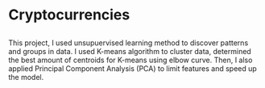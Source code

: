 # Cryptocurrencies

##
This project, I used unsupuervised learning method to discover patterns and groups in data. I used K-means algorithm to cluster data, determined the best amount of centroids for K-means using elbow curve. Then, I also applied Principal Component Analysis (PCA) to limit features and speed up the model.
